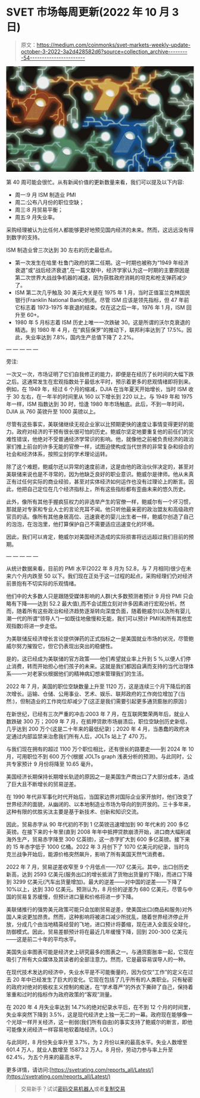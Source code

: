 # SVET 市场每周更新(2022 年 10 月 3 日)

> 原文：<https://medium.com/coinmonks/svet-markets-weekly-update-october-3-2022-3a2d428582d6?source=collection_archive---------54----------------------->

![](img/9e97240309bf0af8d96f0d4c0c09a6b8.png)

第 40 周可能会很忙。从有新闻价值的更新数量来看，我们可以提及以下内容:

*   周一:9 月 ISM 制造业 PMI
*   周二:公布八月份的职位空缺；
*   周三:8 月贸易平衡；
*   周五:9 月失业率。

采购经理被认为比任何人都能够更好地预见国内经济的未来。然而，这远远没有得到数字的支持。

ISM 制造业曾三次达到 30 左右的历史最低点。

*   第一次发生在哈里·杜鲁门政府的第二任期。这一时期也被称为“1949 年经济衰退”或“战后经济衰退”,在一篇文献中，经济学家认为这一时期的主要原因是第二次世界大战战争机器的减速，因为获胜政府消耗的坦克和枪支弹药减少了。
*   ISM 第二次几乎触及 30 美元大关是在 1975 年 1 月，当时正值富兰克林国民银行(Franklin National Bank)倒闭。尽管 ISM 应该是领先指标，但 47 年前它标志着 1973-1975 年衰退的结束。仅在这之后一年，1976 年 1 月，ISM 回升至 60+。
*   1980 年 5 月标志着 ISM 历史上唯一一次跌破 30。这是所谓的沃尔克衰退的精选。到 1980 年 4 月，在“疯狂保罗”的推动下，联邦利率达到了 17.5%。因此，失业率达到 7.8%，国内生产总值下降了 2.2%。

— — — — —

旁注:

一次又一次，市场证明了它们自我修正的能力，即便是在经历了长时间的大幅下跌之后。这通常发生在宏观指数处于最低水平时，预示着更多的悲观情绪即将到来。例如，在 1949 年，经过 6 个月的缩减，DJIA 在当年夏天开始增长，当时 ISM 收于 30 左右，在一年半的时间里从 160 以下增长到 220 以上。与 1949 年和 1975 年一样，ISM 指数达到 30 时，恰逢 1980 年市场触底。此后，不到一年时间，DJIA 从 760 英镑升至 1000 英镑以上。

尽管有这些事实，美联储继续无视企业家以比预期更快的速度让事情变得更好的能力。政府对经济的干预有很长很可怕的历史。鲍威尔坚定地要重复他的前任们的灾难性错误，他绝对不受普通经济学常识的影响。他，就像他之前被负责经济的政治家们推上前台的许多无能的官僚一样，试图迫使构成当代世界的非常复杂和综合的社会和经济体系，按照尘封的学术理论运转。

除了这个难题，鲍威尔还以异常的速度前进，这是由他的政治伙伴决定的，甚至对美联储来说也是不寻常的，因为他缺乏良好的职业意识。鲍威尔是律师。他从未真正有过任何实际的商业经验，甚至对实体经济如何运作也没有过理论上的断言。因此，他把自己定位在几个经济指标上，所有这些指标都有歪曲未来的悠久历史。

此外，像所有其他手握疯狂权力的非选举产生的官僚一样，鲍威尔有一个坏习惯，那就是对专家和专业人士的言论充耳不闻。他只听他最亲密的政治盟友和高级政府官员的话。像所有其他身居高位、迅速衰老的婴儿出生者一样，鲍威尔创造了自己的泡泡，在泡泡里，他打算保护自己不需要适应迅速变化的环境。

因此，我们可以肯定，鲍威尔对美国经济造成的实际损害将远远超过我们目前的预期。

— — — — —

从统计数据来看，目前的 PMI 水平(2022 年 8 月为 52.8，与 7 月相同)很少在未来六个月内跌至 50 以下。我们现在正处于这一过程的起点，采购经理们仍对经济前景抱有不切实际的乐观情绪。

他们中的大多数人只是跟随受媒体影响的人群(大多数预测者预计 9 月份 PMI 只会略有下降——达到 52.2 最大值),而不会试图立刻对许多因素进行宏观分析。然而，随着所有这些政治和经济趋势逐渐转向深度负面，随着鲍威尔(以及所有婴儿潮一代的所谓“领导人”)一如既往地傲慢和无能，我们可以预计 PMI(和所有其他宏观指数)将进一步走低。

为美联储反经济增长言论提供弹药的正式指标之一是美国就业市场的状况，尽管鲍威尔努力摧毁它，但它仍表现出突出的稳健性。

是的，这已经成为美联储的官方政策——他们希望就业率上升到 5 %,以便人们停止消费，转而开始担心他们孩子的未来。这就是我们都因自满而支持的当代治理体系——一对老家伙根据他们的精神病幻想来管理我们的生活。

2022 年 7 月，美国的职位空缺数量上升至 1120 万，这是连续三个月下降后的首次增长。运输、仓储、公用事业、艺术、娱乐、联邦政府的工作岗位增加了(当然:)，但制造业的工作岗位却减少了(这正是我们需要引起更多通货膨胀的原因:)

在新世纪，已经有三次严重的冲击:2003 年 7 月，在互联网繁荣两年后，就业人数跌破 300 万；2009 年 7 月，在抵押贷款市场崩溃后，职位空缺创历史新低，几乎达到 200 万个(这是二十年来的最低纪录)；2020 年 4 月，当愚蠢的政府决定通过内部监禁来治愈我们所有人后，JOLTs 站上了 470 万。

与我们现在拥有的超过 1100 万个职位相比，还有很长的路要走——到 2024 年 10 月，可用职位不到 600 万个(根据 JOLTs graph 浅表分析的预测)。与此同时，公共专家预计 9 月份将降至 10.65 毫升。

美国经济长期保持长期增长轨迹的原因之一是美国生产商出口了大部分成本，造成了巨大且不断增长的贸易逆差。

在 1990 年代非军事化时代开始后，当国家边界对国际企业家开放时，他们改变了世界经济的面貌，从幽闭的、以本地制造业市场为导向的到开放的。三十多年来，这种有限的优胜劣汰主要是基于新技术、创新和知识交流。

因此，贸易赤字从 90 年代初的不到 1 亿英镑迅速增加到 90 年代末的 200 多亿英镑。在接下来的十年里(直到 2008 年年中抵押贷款崩溃开始，进口商大幅削减海外生产，贸易赤字降至 300 亿英镑)，这一赤字扩大到 600 多亿英镑。接下来的 15 年赤字低于 1000 亿桶。2022 年 3 月创下了 1070 亿美元的纪录，当时乌克兰战争开始后，能源价格突然飙升，影响了所有美国天然气消费者。

2022 年 7 月，贸易逆差收窄至 9 个月低点——707 亿美元。其中，出口创历史新高，达到 2593 亿美元(服务出口的增长抵消了货物出货量的下降)，而进口下降到 3299 亿美元(汽车出货量增加)。最大的逆差——对中国的逆差——下降了 10%以上，达到 330 亿美元。预测认为，8 月份的逆差为 680 亿美元，尽管与中国的贸易复苏缓慢，但预计进口量和价格将进一步下降。

美联储推行的强势美元政策可能只会加剧贸易逆差，使美国出口(商品和服务)对外国人来说更加昂贵。然而，这种影响将被进口减少所扰乱，随着世界经济停止开放，分成几个由当地精英经营的飞地，进口预计将萎缩，现在进入全面反全球化，防御模式。因此，贸易差额预计将在最近几年缓慢下降，回到 200-300 亿美元——这是前二十年的平均水平。

美国失业率图表可能是经济史上研究最多的图表之一。与通货膨胀率一起，它现在吸引了所有大众媒体及其读者的全部注意力。然而，它是最容易误导人的一种。

在现代技术发达的经济中，失业水平是不可能衡量的，因为仅仅“工作”的定义在过去 20 年中已经发生了巨大的变化。它现在包括了几乎所有的人类职业。只有秘密的政府对绝对的极权主义控制的痴迷，在“学术尊严”的外衣下撕碎了自己，保持着笨重和过时的指标作为政府政策的“客观”测量。

在 2020 年 4 月失业率达到 14.7%的绝对纪录水平后，在不到 12 个月的时间里，失业率突然下降到 3.5%，这是现代经济史上独一无二的一幕。政府现在能够像一个光球一样开关经济，这一削弱(我们所有自由)的事实支持了鲍威尔的断言，即他可能像关闭经济一样容易地软着陆经济。LOL:)

与此同时，8 月份失业率升至 3.7%，为 2 月份以来的最高水平。失业人数增至 601.4 万人，就业人数增至 15873.2 万人。8 月份，劳动力参与率上升至 62.4%，为五个月来的最高水平。

更多详情，请访问:[https://svetrating.com/reports_all/Latest/](https://svetrating.com/reports_all/Latest/)

> 交易新手？试试[密码交易机器人](/coinmonks/crypto-trading-bot-c2ffce8acb2a)或者[复制交易](/coinmonks/top-10-crypto-copy-trading-platforms-for-beginners-d0c37c7d698c)